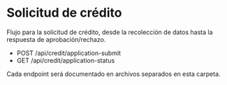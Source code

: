 # Solicitud de crédito

Flujo para la solicitud de crédito, desde la recolección de datos hasta la respuesta de aprobación/rechazo.

- POST /api/credit/application-submit
- GET /api/credit/application-status

Cada endpoint será documentado en archivos separados en esta carpeta.
